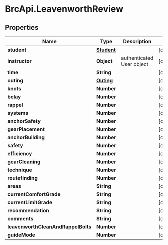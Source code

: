 # BrcApi.LeavenworthReview

## Properties
Name | Type | Description | Notes
------------ | ------------- | ------------- | -------------
**student** | [**Student**](Student.md) |  | [optional] 
**instructor** | **Object** | authenticated User object | [optional] 
**time** | **String** |  | [optional] 
**outing** | [**Outing**](Outing.md) |  | [optional] 
**knots** | **Number** |  | [optional] 
**belay** | **Number** |  | [optional] 
**rappel** | **Number** |  | [optional] 
**systems** | **Number** |  | [optional] 
**anchorSafety** | **Number** |  | [optional] 
**gearPlacement** | **Number** |  | [optional] 
**anchorBuilding** | **Number** |  | [optional] 
**safety** | **Number** |  | [optional] 
**efficiency** | **Number** |  | [optional] 
**gearCleaning** | **Number** |  | [optional] 
**technique** | **Number** |  | [optional] 
**routefinding** | **Number** |  | [optional] 
**areas** | **String** |  | [optional] 
**currentComfortGrade** | **String** |  | [optional] 
**currentLimitGrade** | **String** |  | [optional] 
**recommendation** | **String** |  | [optional] 
**comments** | **String** |  | [optional] 
**leavenworthCleanAndRappelBolts** | **Number** |  | [optional] 
**guideMode** | **Number** |  | [optional] 


